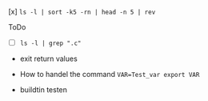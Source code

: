 [x] `ls -l | sort -k5 -rn | head -n 5 | rev`


ToDo
- [ ] `ls -l | grep ".c" `
- exit return values
- How to handel the command `VAR=Test_var export VAR`



- buildtin testen

